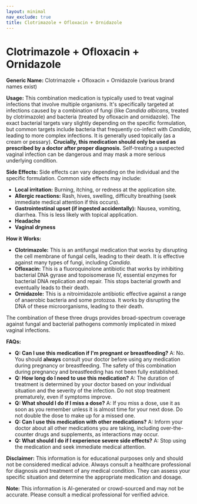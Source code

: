 ```yaml
---
layout: minimal
nav_exclude: true
title: Clotrimazole + Ofloxacin + Ornidazole
---
```


# Clotrimazole + Ofloxacin + Ornidazole

**Generic Name:** Clotrimazole + Ofloxacin + Ornidazole (various brand names exist)

**Usage:** This combination medication is typically used to treat vaginal infections that involve multiple organisms.  It's specifically targeted at infections caused by a combination of fungi (like *Candida albicans*, treated by clotrimazole) and bacteria (treated by ofloxacin and ornidazole).  The exact bacterial targets vary slightly depending on the specific formulation, but common targets include bacteria that frequently co-infect with *Candida*, leading to more complex infections.  It is generally used topically (as a cream or pessary).  **Crucially, this medication should only be used as prescribed by a doctor after proper diagnosis.**  Self-treating a suspected vaginal infection can be dangerous and may mask a more serious underlying condition.

**Side Effects:**  Side effects can vary depending on the individual and the specific formulation. Common side effects may include:

* **Local irritation:** Burning, itching, or redness at the application site.
* **Allergic reactions:** Rash, hives, swelling, difficulty breathing (seek immediate medical attention if this occurs).
* **Gastrointestinal upset (if ingested accidentally):** Nausea, vomiting, diarrhea.  This is less likely with topical application.
* **Headache**
* **Vaginal dryness**


**How it Works:**

* **Clotrimazole:** This is an antifungal medication that works by disrupting the cell membrane of fungal cells, leading to their death. It is effective against many types of fungi, including *Candida*.
* **Ofloxacin:** This is a fluoroquinolone antibiotic that works by inhibiting bacterial DNA gyrase and topoisomerase IV, essential enzymes for bacterial DNA replication and repair. This stops bacterial growth and eventually leads to their death.
* **Ornidazole:** This is a nitroimidazole antibiotic effective against a range of anaerobic bacteria and some protozoa. It works by disrupting the DNA of these microorganisms, leading to their death.

The combination of these three drugs provides broad-spectrum coverage against fungal and bacterial pathogens commonly implicated in mixed vaginal infections.

**FAQs:**

* **Q: Can I use this medication if I'm pregnant or breastfeeding?**  A:  No.  You should **always** consult your doctor before using any medication during pregnancy or breastfeeding.  The safety of this combination during pregnancy and breastfeeding has not been fully established.
* **Q: How long do I need to use this medication?** A:  The duration of treatment is determined by your doctor based on your individual situation and the severity of the infection.  Do not stop treatment prematurely, even if symptoms improve.
* **Q: What should I do if I miss a dose?** A:  If you miss a dose, use it as soon as you remember unless it is almost time for your next dose.  Do not double the dose to make up for a missed one.
* **Q:  Can I use this medication with other medications?** A:  Inform your doctor about all other medications you are taking, including over-the-counter drugs and supplements, as interactions may occur.
* **Q: What should I do if I experience severe side effects?** A: Stop using the medication and seek immediate medical attention.


**Disclaimer:** This information is for educational purposes only and should not be considered medical advice. Always consult a healthcare professional for diagnosis and treatment of any medical condition.  They can assess your specific situation and determine the appropriate medication and dosage.


**Note:** This information is AI-generated or crowd-sourced and may not be accurate. Please consult a medical professional for verified advice.